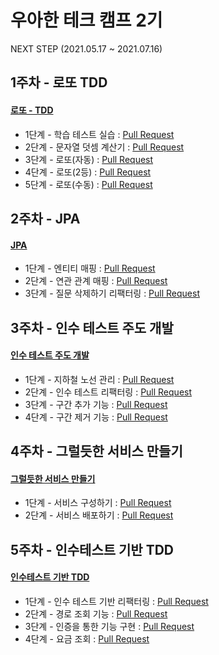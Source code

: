 # 우아한 테크 캠프 2기
NEXT STEP (2021.05.17 ~ 2021.07.16)
## 1주차 - 로또 TDD 
#### [로또 - TDD](https://github.com/yjs2952/java-lotto)
* 1단계 - 학습 테스트 실습 : [Pull Request](https://github.com/next-step/java-lotto/pull/1479)
* 2단계 - 문자열 덧셈 계산기 : [Pull Request](https://github.com/next-step/java-lotto/pull/1494)
* 3단계 - 로또(자동) : [Pull Request](https://github.com/next-step/java-lotto/pull/1551)
* 4단계 - 로또(2등) : [Pull Request](https://github.com/next-step/java-lotto/pull/1595)
* 5단계 - 로또(수동) : [Pull Request](https://github.com/next-step/java-lotto/pull/1628)

## 2주차 - JPA
#### [JPA](https://github.com/yjs2952/jwp-qna)
* 1단계 - 엔티티 매핑 : [Pull Request](https://github.com/next-step/jwp-qna/pull/12)
* 2단계 - 연관 관계 매핑 : [Pull Request](https://github.com/next-step/jwp-qna/pull/18)
* 3단계 - 질문 삭제하기 리팩터링 : [Pull Request](https://github.com/next-step/jwp-qna/pull/38)

## 3주차 - 인수 테스트 주도 개발
#### [인수 테스트 주도 개발](https://github.com/yjs2952/atdd-subway-admin)
* 1단계 - 지하철 노선 관리 : [Pull Request](https://github.com/next-step/atdd-subway-admin/pull/163)
* 2단계 - 인수 테스트 리팩터링 : [Pull Request](https://github.com/next-step/atdd-subway-admin/pull/217)
* 3단계 - 구간 추가 기능 : [Pull Request](https://github.com/next-step/atdd-subway-admin/pull/244)
* 4단계 - 구간 제거 기능 : [Pull Request](https://github.com/next-step/atdd-subway-admin/pull/284) 

## 4주차 - 그럴듯한 서비스 만들기
#### [그럴듯한 서비스 만들기](https://github.com/yjs2952/infra-subway-deploy/tree/yjs2952)
* 1단계 - 서비스 구성하기 : [Pull Request](https://github.com/next-step/infra-subway-deploy/pull/82)
* 2단계 - 서비스 배포하기 : [Pull Request](https://github.com/next-step/infra-subway-deploy/pull/113)

## 5주차 - 인수테스트 기반 TDD
#### [인수테스트 기반 TDD](https://github.com/yjs2952/atdd-subway-service/tree/yjs2952)
* 1단계 - 인수 테스트 기반 리팩터링 : [Pull Request](https://github.com/next-step/atdd-subway-service/pull/209)
* 2단계 - 경로 조회 기능 : [Pull Request](https://github.com/next-step/atdd-subway-service/pull/236)
* 3단계 - 인증을 통한 기능 구현 : [Pull Request](https://github.com/next-step/atdd-subway-service/pull/258)
* 4단계 - 요금 조회 : [Pull Request](https://github.com/next-step/atdd-subway-service/pull/294)
